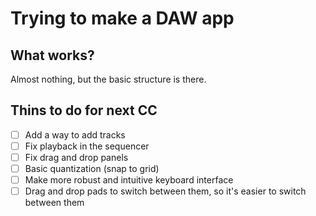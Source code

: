 # Trying to make a DAW app

## What works?

Almost nothing, but the basic structure is there.

## Thins to do for next CC

- [ ] Add a way to add tracks
- [ ] Fix playback in the sequencer
- [ ] Fix drag and drop panels
- [ ] Basic quantization (snap to grid)
- [ ] Make more robust and intuitive keyboard interface
- [ ] Drag and drop pads to switch between them, so it's easier to switch between them
